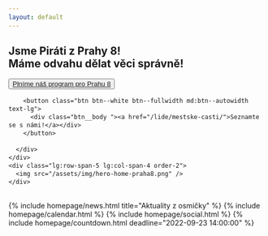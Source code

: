 ```yaml
---
layout: default
---
```


<article class="hero hero--image " style="--image-url: url(https://cdn-vsh.prague.eu/object/1771/19944509-810442812463555-7779431778268709462-o.jpg)">
  <div class="container grid lg:grid-rows-4 lg:grid-cols-7 gap-2 items-center">
    <div class="lg:row-span-4 lg:col-span-3 order-1">
      <h1 class="head-alt-md md:head-alt-xl">Jsme Piráti z Prahy 8!<br />Máme odvahu dělat věci správně!</h1>
    </div>
    <div class="lg:row-span-1 lg:col-span-3 order-3">
      <div class="mt-4 md:mt-8 space-y-4">
        <button class="btn btn--white btn--fullwidth md:btn--autowidth text-lg">
          <div class="btn__body "><a href="/volby/plneni-programu/2018-komunalni.html">Plníme náš program pro Prahu 8</a></div>
        </button>

        <button class="btn btn--white btn--fullwidth md:btn--autowidth text-lg">
          <div class="btn__body "><a href="/lide/mestske-casti/">Seznamte se s námi!</a></div>
        </button>

      </div>
    </div>
    <div class="lg:row-span-5 lg:col-span-4 order-2">
      <img src="/assets/img/hero-home-praha8.png" />
    </div>
  </div>
</article>

<div class="container container--default pt-4 lg:pb-24">
  <br />
  {% include homepage/news.html title="Aktuality z osmičky" %}
  {% include homepage/calendar.html %}
  {% include homepage/social.html %}
  {% include homepage/countdown.html deadline="2022-09-23 14:00:00" %}
</div>

